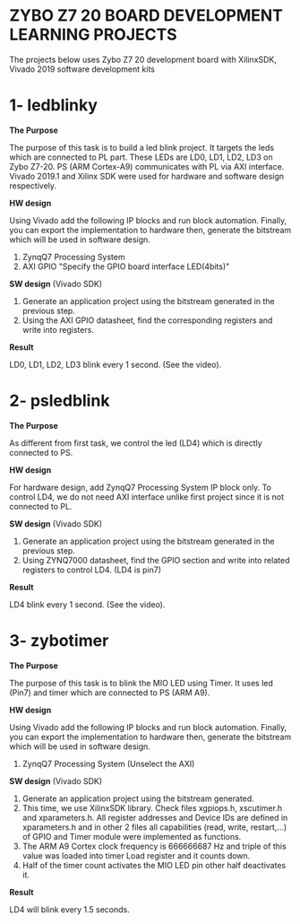 # **ZYBO Z7 20 BOARD DEVELOPMENT LEARNING PROJECTS**

The projects below uses Zybo Z7 20 development board with XilinxSDK, Vivado 2019 software development kits

# 1- **ledblinky**

**The Purpose**

The purpose of this task is to build a led blink project. It targets the leds which are connected to PL part. These LEDs are LD0, LD1, LD2, LD3 on Zybo Z7-20. 
PS (ARM Cortex-A9) communicates with PL via AXI interface. Vivado 2019.1 and Xilinx SDK were used for hardware and software design respectively.

**HW design**

Using Vivado add the following IP blocks and run block automation. Finally, you can export the implementation to hardware then, generate the bitstream which will be used in software design.
1. ZynqQ7 Processing System
2. AXI GPIO "Specify the GPIO board interface LED(4bits)"

**SW design** (Vivado SDK)

1. Generate an application project using the bitstream generated in the previous step.
2. Using the AXI GPIO datasheet, find the corresponding registers and write into registers.

**Result** 

LD0, LD1, LD2, LD3 blink every 1 second. (See the video).

# 2- **psledblink**

**The Purpose**

As different from first task, we control the led (LD4) which is directly connected to PS.

**HW design**

For hardware design, add ZynqQ7 Processing System IP block only. To control LD4, we do not need AXI interface unlike first project since it is not connected to PL. 

**SW design** (Vivado SDK)

1. Generate an application project using the bitstream generated in the previous step.
2. Using ZYNQ7000 datasheet, find the GPIO section and write into related registers to control LD4.
(LD4 is pin7)

**Result** 

LD4 blink every 1 second. (See the video).

# 3- **zybotimer**

**The Purpose**

The purpose of this task is to blink the MIO LED using Timer. It uses led (Pin7) and timer which are connected to PS (ARM A9). 

**HW design**

Using Vivado add the following IP blocks and run block automation. Finally, you can export the implementation to hardware then, generate the bitstream which will be used in software design.
1. ZynqQ7 Processing System (Unselect the AXI)

**SW design** (Vivado SDK)

1. Generate an application project using the bitstream generated.
2. This time, we use XilinxSDK library. Check files xgpiops.h, xscutimer.h and xparameters.h. All register addresses and Device IDs are defined in xparameters.h and in other 2 files all capabilities (read, write, restart,...) of GPIO and Timer module were implemented as functions.
3. The ARM A9 Cortex clock frequency is 666666687 Hz and triple of this value was loaded into timer Load register and it counts down.
4. Half of the timer count activates the MIO LED pin other half deactivates it.

**Result** 

LD4 will blink every 1.5 seconds.
